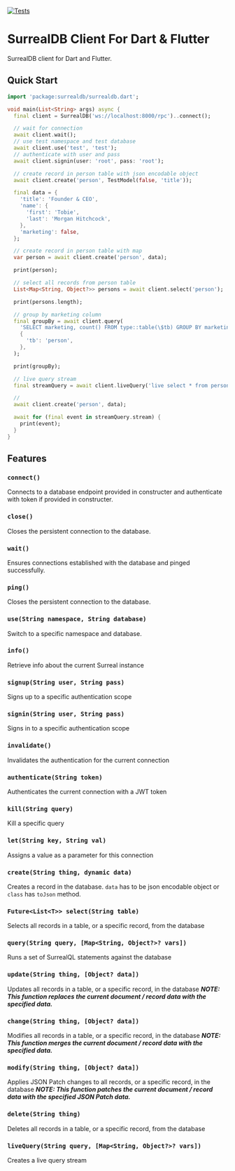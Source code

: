 [![Tests](https://github.com/duhanbalci/surrealdb_flutter/actions/workflows/dart-test.yml/badge.svg?branch=main)](https://github.com/duhanbalci/surrealdb_flutter/actions/workflows/dart-test.yml)

# SurrealDB Client For Dart & Flutter

SurrealDB client for Dart and Flutter.

## Quick Start

```dart
import 'package:surrealdb/surrealdb.dart';

void main(List<String> args) async {
  final client = SurrealDB('ws://localhost:8000/rpc')..connect();

  // wait for connection
  await client.wait();
  // use test namespace and test database
  await client.use('test', 'test');
  // authenticate with user and pass
  await client.signin(user: 'root', pass: 'root');

  // create record in person table with json encodable object
  await client.create('person', TestModel(false, 'title'));

  final data = {
    'title': 'Founder & CEO',
    'name': {
      'first': 'Tobie',
      'last': 'Morgan Hitchcock',
    },
    'marketing': false,
  };

  // create record in person table with map
  var person = await client.create('person', data);

  print(person);

  // select all records from person table
  List<Map<String, Object?>> persons = await client.select('person');

  print(persons.length);

  // group by marketing column
  final groupBy = await client.query(
    'SELECT marketing, count() FROM type::table(\$tb) GROUP BY marketing',
    {
      'tb': 'person',
    },
  );

  print(groupBy);

  // live query stream
  final streamQuery = await client.liveQuery('live select * from person');

  // 
  await client.create('person', data);

  await for (final event in streamQuery.stream) {
    print(event);
  }
}
```

## Features

### `connect()`

Connects to a database endpoint provided in constructer and authenticate with token if provided in constructer.

### `close()`

Closes the persistent connection to the database.

### `wait()`

Ensures connections established with the database and pinged successfully.

### `ping()`

Closes the persistent connection to the database.

### `use(String namespace, String database)`

Switch to a specific namespace and database.

### `info()`

Retrieve info about the current Surreal instance

### `signup(String user, String pass)`

Signs up to a specific authentication scope

### `signin(String user, String pass)`

Signs in to a specific authentication scope

### `invalidate()`

Invalidates the authentication for the current connection

### `authenticate(String token)`

Authenticates the current connection with a JWT token

### `kill(String query)`

Kill a specific query

### `let(String key, String val)`

Assigns a value as a parameter for this connection

### `create(String thing, dynamic data)`

Creates a record in the database. `data` has to be json encodable object or `class` has `toJson` method.

### `Future<List<T>> select(String table)`

Selects all records in a table, or a specific record, from the database

### `query(String query, [Map<String, Object?>? vars])`

Runs a set of SurrealQL statements against the database

### `update(String thing, [Object? data])`

Updates all records in a table, or a specific record, in the database
**_NOTE: This function replaces the current document / record data with the specified data._**

### `change(String thing, [Object? data])`

Modifies all records in a table, or a specific record, in the database
**_NOTE: This function merges the current document / record data with the specified data._**

### `modify(String thing, [Object? data])`

Applies JSON Patch changes to all records, or a specific record, in the database
**_NOTE: This function patches the current document / record data with the specified JSON Patch data._**

### `delete(String thing)`

Deletes all records in a table, or a specific record, from the database

### `liveQuery(String query, [Map<String, Object?>? vars])`

Creates a live query stream

